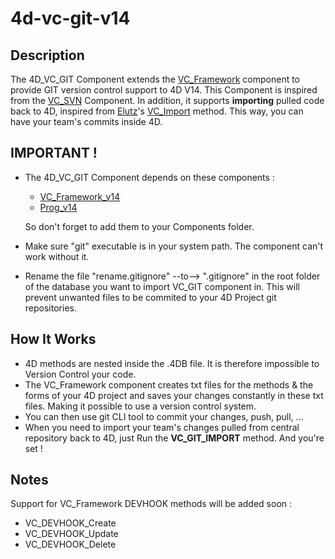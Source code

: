 # 4d-vc-git-v14
## Description
The 4D_VC_GIT Component extends the [VC_Framework](https://github.com/4D/vc-framework-v14 "VC_Framework_V14") component
to provide GIT version control support to 4D V14. This Component is inspired from the 
[VC_SVN](https://github.com/4D/vc-svn-v14 "VC_SVN_V14") Component. In addition, it supports **importing** pulled code back to 4D, 
inspired from [Elutz](https://github.com/elutz "Elutz Profile")'s 
[VC_Import](https://github.com/elutz/vc-framework-v13/blob/master/matrix/VC_Framework.4dbase/vc_source/VC_Import.txt "VC_Import Method") method. 
This way, you can have your team's commits inside 4D. 


## IMPORTANT !
* The 4D_VC_GIT Component depends on these components :
  * [VC_Framework_v14](https://github.com/4D/vc-framework-v14 "VC_Framework_V14")
  * [Prog_v14](https://github.com/4D/prog-v14 "Progressbars")

  So don't forget to add them to your Components folder.
* Make sure "git" executable is in your system path. The component can't work without it.
* Rename the file "rename.gitignore" --to--> ".gitignore" in the root folder of the database you want to import VC_GIT component in. This will prevent unwanted files to be commited to your 4D Project git repositories.


## How It Works
* 4D methods are nested inside the .4DB file. It is therefore impossible to Version Control your code. 
* The VC_Framework component creates txt files for the methods & the forms of your 4D project and saves your changes constantly
in these txt files. Making it possible to use a version control system.
* You can then use git CLI tool to commit your changes, push, pull, ...
* When you need to import your team's changes pulled from central repository back to 4D, just Run the **VC_GIT_IMPORT** method. And you're set !


## Notes
Support for VC_Framework DEVHOOK methods will be added soon :

* VC_DEVHOOK_Create
* VC_DEVHOOK_Update
* VC_DEVHOOK_Delete
